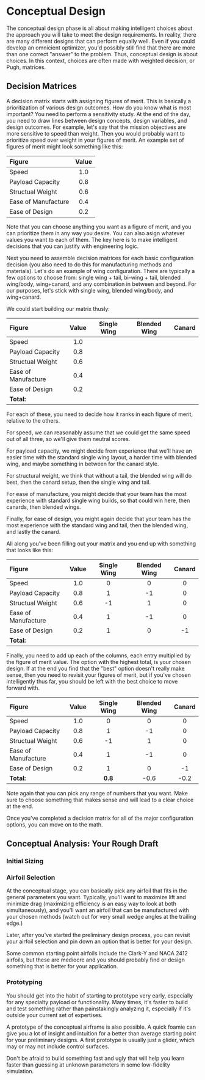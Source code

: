 # Conceptual Design

The conceptual design phase is all about making intelligent choices about the approach you will take to meet the design requirements.  In reality, there are many different designs that can perform equally well.  Even if you could develop an omnicient optimizer, you'd possibly still find that there are more than one correct "answer" to the problem.  Thus, conceptual design is about choices.  In this context, choices are often made with weighted decision, or Pugh, matrices.

## Decision Matrices

A decision matrix starts with assigning figures of merit. This is basically a prioritization of various design outcomes.  How do you know what is most important? You need to perform a sensitivity study.  At the end of the day, you need to draw lines between design concepts, design variables, and design outcomes. For example, let's say that the mission objectives are more sensitive to speed than weight.  Then you would probably want to prioritize speed over weight in your figures of merit. An example set of figures of merit might look something like this:

| Figure | Value |
|:-----|:-----:|
|Speed|1.0|
|Payload Capacity|0.8|
|Structual Weight|0.6|
|Ease of Manufacture|0.4|
|Ease of Design|0.2|

Note that you can choose anything you want as a figure of merit, and you can prioritize them in any way you desire.  You can also asign whatever values you want to each of them.  The key here is to make intelligent decisions that you can justify with engineering logic.

Next you need to assemble decision matrices for each basic configuration decision (you also need to do this for manufacturing methods and materials).  Let's do an example of wing configuration.  There are typically a few options to choose from: single wing + tail, bi-wing + tail, blended wing/body, wing+canard, and any combination in between and beyond.  For our purposes, let's stick with single wing, blended wing/body, and wing+canard.

We could start building our matrix thusly:

| Figure | Value | Single Wing | Blended Wing | Canard |
|:-----|:-----:|:-----:|:-----:|:-----:|
|Speed|1.0|
|Payload Capacity|0.8|
|Structual Weight|0.6|
|Ease of Manufacture|0.4|
|Ease of Design|0.2|
|**Total:**|

For each of these, you need to decide how it ranks in each figure of merit, relative to the others.

For speed, we can reasonably assume that we could get the same speed out of all three, so we'll give them neutral scores.

For payload capacity, we might decide from experience that we'll have an easier time with the standard single wing layout, a harder time with blended wing, and maybe something in between for the canard style.

For structural weight, we think that without a tail, the blended wing will do best, then the canard setup, then the single wing and tail.

For ease of manufacture, you might decide that your team has the most experience with standard single wing builds, so that could win here, then canards, then blended wings.

Finally, for ease of design, you might again decide that your team has the most experience with the standard wing and tail, then the blended wing, and lastly the canard.

All along you've been filling out your matrix and you end up with something that looks like this:

| Figure | Value | Single Wing | Blended Wing | Canard |
|:-----|:-----:|:-----:|:-----:|:-----:|
|Speed|1.0|0|0|0|
|Payload Capacity|0.8|1|-1|0|
|Structual Weight|0.6|-1|1|0|
|Ease of Manufacture|0.4|1|-1|0|
|Ease of Design|0.2|1|0|-1|
|**Total:**|

Finally, you need to add up each of the columns, each entry multiplied by the figure of merit value.  The option with the highest total, is your chosen design.  If at the end you find that the "best" option doesn't really make sense, then you need to revisit your figures of merit, but if you've chosen intelligently thus far, you should be left with the best choice to move forward with.

| Figure | Value | Single Wing | Blended Wing | Canard |
|:-----|:-----:|:-----:|:-----:|:-----:|
|Speed|1.0|0|0|0|
|Payload Capacity|0.8|1|-1|0|
|Structual Weight|0.6|-1|1|0|
|Ease of Manufacture|0.4|1|-1|0|
|Ease of Design|0.2|1|0|-1|
|**Total:**||**0.8**|-0.6|-0.2|

Note again that you can pick any range of numbers that you want. Make sure to choose something that makes sense and will  lead to a clear choice at the end.

Once you've completed a decision matrix for all of the major configuration options, you can move on to the math.

## Conceptual Analysis: Your Rough Draft

### Initial Sizing



### Airfoil Selection

At the conceptual stage, you can basically pick any airfoil that fits in the general parameters you want.  Typically, you'll want to maximize lift and minimize drag (maximizing efficiency is an easy way to look at both simultaneously), and you'll want an airfoil that can be manufactured with your chosen methods (watch out for very small wedge angles at the trailing edge.)

Later, after you've started the preliminary design process, you can revisit your airfoil selection and pin down an option that is better for your design.

Some common starting point airfoils include the Clark-Y and NACA 2412 airfoils, but these are mediocre and you should probably find or design something that is better for your application.

### Prototyping

You should get into the habit of starting to prototype very early, especially for any specialty payload or functionality.  Many times, it's faster to build and test something rather than painstakingly analyzing it, especially if it's outside your current set of expertises.

A prototype of the conceptual airframe is also possible.  A quick foamie can give you a lot of insight and intuition for a better than average starting point for your preliminary designs.  A first prototype is usually just a glider, which may or may not include control surfaces.

Don't be afraid to build something fast and ugly that will help you learn faster than guessing at unknown parameters in some low-fidelity simulation.